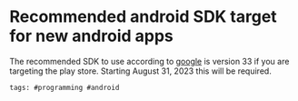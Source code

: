 # Recommended android SDK target for new android apps

The recommended SDK to use according to [google] is version 33 if you
are targeting the play store.  Starting August 31, 2023 this will be
required.

[google]: https://developer.android.com/google/play/requirements/target-sdk

    tags: #programming #android
